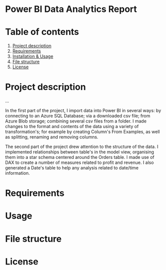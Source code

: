 # Power BI Data Analytics Report 

# Table of contents 
1. [Project description](#project-description)
1. [Requirements](#requirements)
1. [Installation & Usage](#installation-and-usage)
1. [File structure](#file-structure)
1. [License](#license)

# Project description

... 

In the first part of the project, I import data into Power BI in several ways: by connecting to an Azure SQL Database; via a downloaded csv file; from Azure Blob storage; combining several csv files from a folder. I made changes to the format and contents of the data using a variety of transformation's; for example by creating Column's From Examples, as well as splitting, renaming and removing columns. 

The second part of the project drew attention to the structure of the data. I implemented relationships between table's in the model view, organising them into a star schema centered around the Orders table. I made use of DAX to create a number of measures related to profit and revenue. I also generated a Date's table to help any analysis related to date/time information. 

# Requirements 

# Usage 

# File structure 

# License
